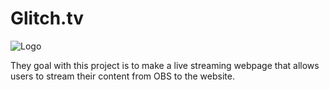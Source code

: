 # Glitch.tv
![Logo](https://media.discordapp.net/attachments/259901078265397248/734355682060402689/OIP.png)

They goal with this project is to make a live streaming webpage that allows users to stream their content from OBS to the website.
